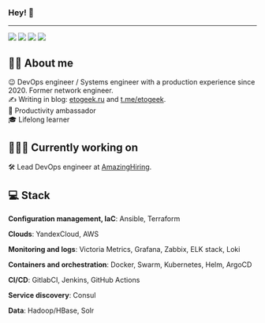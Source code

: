 ### Hey! 👋
---

<p align="left">
    <a href="https://twitter.com/etosamoe3"><img src="https://badgen.net/twitter/follow/etosamoe3?icon=twitter" /></a>
    <a href="https://t.me/etosamoe"><img src="https://badgen.net/badge/icon/%40etosamoe?icon=telegram&label=TG" /></a>
    <a href="https://etogeek.ru"><img src="https://badgen.net/badge/blog/etogeek.ru/green?icon=firefox" /></a>
    <a href="https://t.me/etogeek"><img src="https://badgen.net/badge/icon/%40etogeek?icon=telegram&label=TG" /></a>
</p>

## 🙋‍♂️ About me

😉 DevOps engineer / Systems engineer with a production experience since 2020. Former network engineer.  
✍️ Writing in blog: <a href="https://etogeek.ru">etogeek.ru</a> and <a href="https://t.me/etogeek">t.me/etogeek</a>.  
🚀 Productivity ambassador  
🎓 Lifelong learner  

## 🧑🏻‍💻 Currently working on

🛠️ Lead DevOps engineer at <a href="https://amazinghiring.com">AmazingHiring</a>.

## 💻 Stack

**Configuration management, IaC**: Ansible, Terraform

**Clouds**: YandexCloud, AWS

**Monitoring and logs**: Victoria Metrics, Grafana, Zabbix, ELK stack, Loki

**Containers and orchestration**: Docker, Swarm, Kubernetes, Helm, ArgoCD

**CI/CD**: GitlabCI, Jenkins, GitHub Actions

**Service discovery**: Consul

**Data**: Hadoop/HBase, Solr
